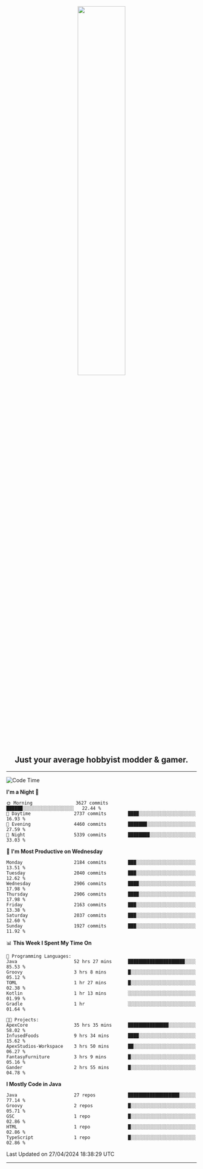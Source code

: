 <div align="center">
  <a href="https://apexmodder.xyz/"><img width="50%" height="50%" src="https://i.imgur.com/pc4HkGz.png"></a>
</div>
<h2 align="center">Just your average hobbyist modder & gamer.</h2>

---

<!--START_SECTION:waka-->
![Code Time](http://img.shields.io/badge/Code%20Time-1%2C157%20hrs%2035%20mins-blue)

**I'm a Night 🦉** 

```text
🌞 Morning                3627 commits        ██████░░░░░░░░░░░░░░░░░░░   22.44 % 
🌆 Daytime                2737 commits        ████░░░░░░░░░░░░░░░░░░░░░   16.93 % 
🌃 Evening                4460 commits        ███████░░░░░░░░░░░░░░░░░░   27.59 % 
🌙 Night                  5339 commits        ████████░░░░░░░░░░░░░░░░░   33.03 % 
```
📅 **I'm Most Productive on Wednesday** 

```text
Monday                   2184 commits        ███░░░░░░░░░░░░░░░░░░░░░░   13.51 % 
Tuesday                  2040 commits        ███░░░░░░░░░░░░░░░░░░░░░░   12.62 % 
Wednesday                2906 commits        ████░░░░░░░░░░░░░░░░░░░░░   17.98 % 
Thursday                 2906 commits        ████░░░░░░░░░░░░░░░░░░░░░   17.98 % 
Friday                   2163 commits        ███░░░░░░░░░░░░░░░░░░░░░░   13.38 % 
Saturday                 2037 commits        ███░░░░░░░░░░░░░░░░░░░░░░   12.60 % 
Sunday                   1927 commits        ███░░░░░░░░░░░░░░░░░░░░░░   11.92 % 
```


📊 **This Week I Spent My Time On** 

```text
💬 Programming Languages: 
Java                     52 hrs 27 mins      █████████████████████░░░░   85.53 % 
Groovy                   3 hrs 8 mins        █░░░░░░░░░░░░░░░░░░░░░░░░   05.12 % 
TOML                     1 hr 27 mins        █░░░░░░░░░░░░░░░░░░░░░░░░   02.38 % 
Kotlin                   1 hr 13 mins        ░░░░░░░░░░░░░░░░░░░░░░░░░   01.99 % 
Gradle                   1 hr                ░░░░░░░░░░░░░░░░░░░░░░░░░   01.64 % 

🐱‍💻 Projects: 
ApexCore                 35 hrs 35 mins      ███████████████░░░░░░░░░░   58.02 % 
InfusedFoods             9 hrs 34 mins       ████░░░░░░░░░░░░░░░░░░░░░   15.62 % 
ApexStudios-Workspace    3 hrs 50 mins       ██░░░░░░░░░░░░░░░░░░░░░░░   06.27 % 
FantasyFurniture         3 hrs 9 mins        █░░░░░░░░░░░░░░░░░░░░░░░░   05.16 % 
Gander                   2 hrs 55 mins       █░░░░░░░░░░░░░░░░░░░░░░░░   04.78 % 
```

**I Mostly Code in Java** 

```text
Java                     27 repos            ███████████████████░░░░░░   77.14 % 
Groovy                   2 repos             █░░░░░░░░░░░░░░░░░░░░░░░░   05.71 % 
GSC                      1 repo              █░░░░░░░░░░░░░░░░░░░░░░░░   02.86 % 
HTML                     1 repo              █░░░░░░░░░░░░░░░░░░░░░░░░   02.86 % 
TypeScript               1 repo              █░░░░░░░░░░░░░░░░░░░░░░░░   02.86 % 
```




 Last Updated on 27/04/2024 18:38:29 UTC
<!--END_SECTION:waka-->

---
